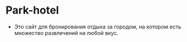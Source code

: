 # Park-hotel
- Это сайт для бронирования отдыха за городом, на котором есть множество развлечений на любой вкус.
